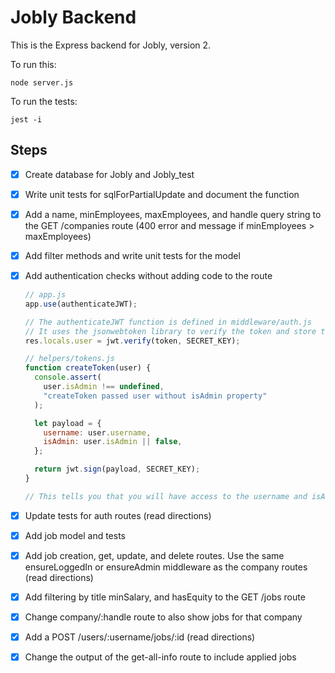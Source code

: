 # Jobly Backend

This is the Express backend for Jobly, version 2.

To run this:

    node server.js

To run the tests:

    jest -i

## Steps

- [x] Create database for Jobly and Jobly_test
- [x] Write unit tests for sqlForPartialUpdate and document the function
- [x] Add a name, minEmployees, maxEmployees, and handle query string to the GET /companies route (400 error and message if minEmployees > maxEmployees)
- [x] Add filter methods and write unit tests for the model
- [x] Add authentication checks without adding code to the route

  ```js
  // app.js
  app.use(authenticateJWT);

  // The authenticateJWT function is defined in middleware/auth.js
  // It uses the jsonwebtoken library to verify the token and store the payload in res.locals.user
  res.locals.user = jwt.verify(token, SECRET_KEY);

  // helpers/tokens.js
  function createToken(user) {
    console.assert(
      user.isAdmin !== undefined,
      "createToken passed user without isAdmin property"
    );

    let payload = {
      username: user.username,
      isAdmin: user.isAdmin || false,
    };

    return jwt.sign(payload, SECRET_KEY);
  }

  // This tells you that you will have access to the username and isAdmin properties in res.locals.user
  ```

- [x] Update tests for auth routes (read directions)
- [x] Add job model and tests
- [x] Add job creation, get, update, and delete routes. Use the same ensureLoggedIn or ensureAdmin middleware as the company routes (read directions)
- [x] Add filtering by title minSalary, and hasEquity to the GET /jobs route
- [x] Change company/:handle route to also show jobs for that company
- [x] Add a POST /users/:username/jobs/:id (read directions)
- [x] Change the output of the get-all-info route to include applied jobs
